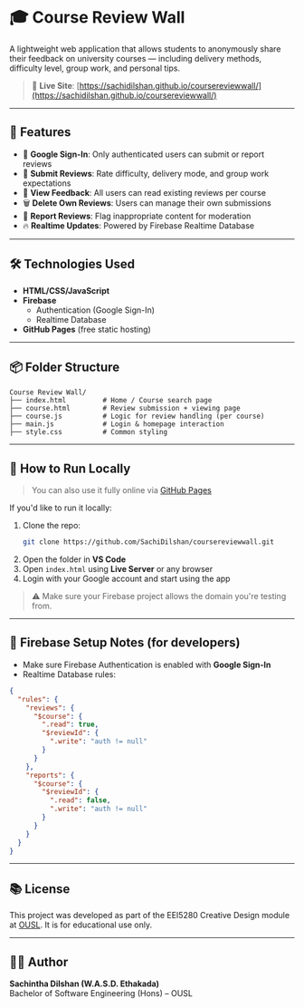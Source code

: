 # 🎓 Course Review Wall

A lightweight web application that allows students to anonymously share their feedback on university courses — including delivery methods, difficulty level, group work, and personal tips.

> 🔗 **Live Site**: [https://sachidilshan.github.io/coursereviewwall/](https://sachidilshan.github.io/coursereviewwall/)

---

## 🚀 Features

- 🔐 **Google Sign-In**: Only authenticated users can submit or report reviews
- 📝 **Submit Reviews**: Rate difficulty, delivery mode, and group work expectations
- 💬 **View Feedback**: All users can read existing reviews per course
- 🗑️ **Delete Own Reviews**: Users can manage their own submissions
- 🚩 **Report Reviews**: Flag inappropriate content for moderation
- 🔥 **Realtime Updates**: Powered by Firebase Realtime Database

---

## 🛠️ Technologies Used

- **HTML/CSS/JavaScript**
- **Firebase**
  - Authentication (Google Sign-In)
  - Realtime Database
- **GitHub Pages** (free static hosting)

---

## 📦 Folder Structure

```
Course Review Wall/
├── index.html         # Home / Course search page
├── course.html        # Review submission + viewing page
├── course.js          # Logic for review handling (per course)
├── main.js            # Login & homepage interaction
├── style.css          # Common styling
```

---

## 📄 How to Run Locally

> You can also use it fully online via [GitHub Pages](https://sachidilshan.github.io/coursereviewwall/)

If you'd like to run it locally:
1. Clone the repo:
   ```bash
   git clone https://github.com/SachiDilshan/coursereviewwall.git
   ```
2. Open the folder in **VS Code**
3. Open `index.html` using **Live Server** or any browser
4. Login with your Google account and start using the app

> ⚠️ Make sure your Firebase project allows the domain you're testing from.

---

## 🔐 Firebase Setup Notes (for developers)

- Make sure Firebase Authentication is enabled with **Google Sign-In**
- Realtime Database rules:
```json
{
  "rules": {
    "reviews": {
      "$course": {
        ".read": true,
        "$reviewId": {
          ".write": "auth != null"
        }
      }
    },
    "reports": {
      "$course": {
        "$reviewId": {
          ".read": false,
          ".write": "auth != null"
        }
      }
    }
  }
}
```

---

## 📚 License

This project was developed as part of the EEI5280 Creative Design module at [OUSL](https://www.ou.ac.lk/). It is for educational use only.

---

## 👨‍💻 Author

**Sachintha Dilshan (W.A.S.D. Ethakada)**  
Bachelor of Software Engineering (Hons) – OUSL  
